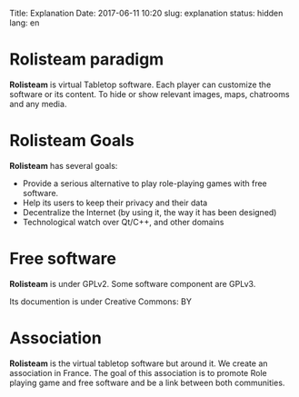 Title: Explanation
Date: 2017-06-11 10:20
slug: explanation
status: hidden
lang: en

# Rolisteam paradigm

**Rolisteam** is virtual Tabletop software.
Each player can customize the software or its content. To hide or show relevant images, maps, chatrooms and any media. 

# Rolisteam Goals

**Rolisteam** has several goals:

* Provide a serious alternative to play role-playing games with free software.
* Help its users to keep their privacy and their data
* Decentralize the Internet (by using it, the way it has been designed)
* Technological watch over Qt/C++, and other domains



# Free software

**Rolisteam** is under GPLv2. 
Some software component are GPLv3.

Its documention is under Creative Commons: BY


# Association

**Rolisteam** is the virtual tabletop software but around it. We create an association in France.
The goal of this association is to promote Role playing game and free software and be a link between both communities.
